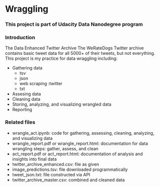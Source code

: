 # Wraggling

### This project is part of Udacity Data Nanodegree program
### Introduction 

The Data
Enhanced Twitter Archive
The WeRateDogs Twitter archive contains basic tweet data for all 5000+ of their tweets, but not everything. 
This project is my practice for data wraggling including:
- Gathering data
  - tsv
  - json
  - web scraping :twitter
  - txt
- Assesing data 
- Cleaning data
- Storing, analyzing, and visualizing  wrangled data
- Reporting
### Related files
- wrangle_act.ipynb: code for gathering, assessing, cleaning, analyzing, and visualizing data
- wrangle_report.pdf or wrangle_report.html: documentation for data wrangling steps: gather, assess, and clean
- act_report.pdf or act_report.html: documentation of analysis and insights into final data
- twitter_archive_enhanced.csv: file as given
- image_predictions.tsv: file downloaded programmatically
- tweet_json.txt: file constructed via API
- twitter_archive_master.csv: combined and cleaned data
